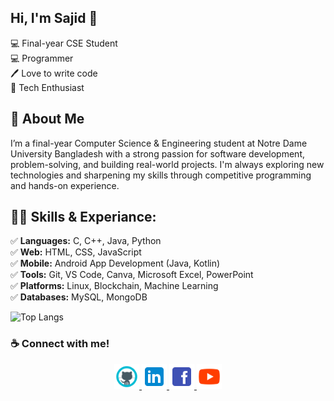 ## Hi, I'm Sajid 👋

💻 Final-year CSE Student <br>
💻 Programmer <br>
🖊️ Love to write code <br> 
🤖 Tech Enthusiast </p> 

## 🚀 About Me

I’m a final-year Computer Science & Engineering student at Notre Dame University Bangladesh with a strong passion for software development, problem-solving, and building real-world projects. I'm always exploring new technologies and sharpening my skills through competitive programming and hands-on experience.

## 👨‍💻 Skills & Experiance: 
✅ **Languages:** C, C++, Java, Python <br> 
✅ **Web:** HTML, CSS, JavaScript <br>
✅ **Mobile:** Android App Development (Java, Kotlin) <br>
✅ **Tools:** Git, VS Code, Canva, Microsoft Excel, PowerPoint <br>
✅ **Platforms:** Linux, Blockchain, Machine Learning <br>
✅ **Databases:** MySQL, MongoDB <br>

![Top Langs](https://github-readme-stats.vercel.app/api/top-langs/?username=SajidHossainKhan01&layout=compact&langs_count=30&theme=radical)


### ☕ Connect with me!


<p align="center">
  <a href="https://github.com/SajidHossainKhan01">
    <img src="https://github.com/SajidHossainKhan01/SajidHossainKhan01/blob/main/img/github.png?raw=true" alt="GitHub" height="40"/>
  </a>
  <a href="https://www.linkedin.com/in/sajid-hossain-khan-7275272a4/">
    <img src="https://github.com/SajidHossainKhan01/SajidHossainKhan01/blob/main/img/linkedin.png?raw=true" alt="LinkedIn" height="40"/>
  </a>
  <a href="https://www.facebook.com/sajid.hossain.khan.2024">
    <img src="https://github.com/SajidHossainKhan01/SajidHossainKhan01/blob/main/img/facebook.png?raw=true" alt="Facebook" height="40"/>
  </a>
  <a href="https://www.youtube.com/@SajidHossainKhan">
    <img src="https://github.com/SajidHossainKhan01/SajidHossainKhan01/blob/main/img/youtube.png?raw=true" alt="YouTube" height="40"/>
  </a>
</p>

